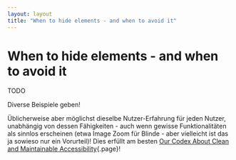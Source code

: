 ```yaml
---
layout: layout
title: "When to hide elements - and when to avoid it"
---
```


# When to hide elements - and when to avoid it

TODO

Diverse Beispiele geben!

Üblicherweise aber möglichst dieselbe Nutzer-Erfahrung für jeden Nutzer, unabhängig von dessen Fähigkeiten - auch wenn gewisse Funktionalitäten als sinnlos erscheinen (etwa Image Zoom für Blinde - aber vielleicht ist das ja sowieso nur ein Vorurteil)! Dies erfüllt am besten [Our Codex About Clean and Maintainable Accessibility](/knowledge-about-developing-and-testing-accessible-websites/our-codex-about-clean-and-maintainable-accessibility){.page}!